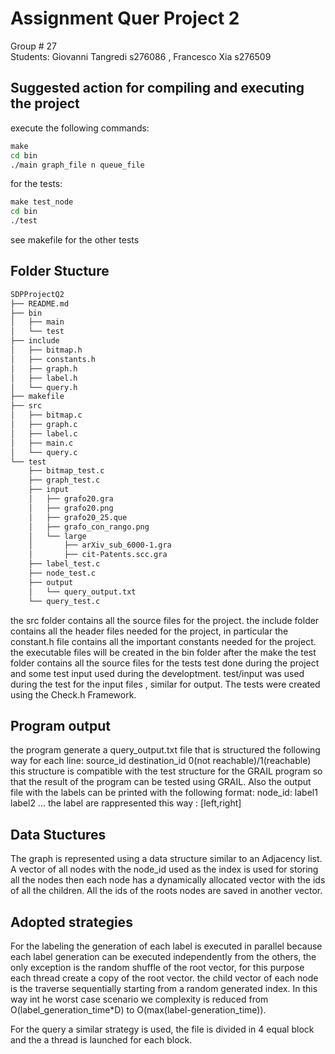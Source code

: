 # Assignment Quer Project 2

Group # 27  
Students: Giovanni Tangredi s276086 , Francesco Xia s276509

## Suggested action for compiling and executing the project

execute the following commands:
```bat
make
cd bin
./main graph_file n queue_file
```
for the tests:
```bat
make test_node
cd bin
./test 
```
see makefile for the other tests

## Folder Stucture
``` bash
SDPProjectQ2
├── README.md
├── bin
│   ├── main
│   └── test
├── include
│   ├── bitmap.h
│   ├── constants.h
│   ├── graph.h
│   ├── label.h
│   └── query.h
├── makefile
├── src
│   ├── bitmap.c
│   ├── graph.c
│   ├── label.c
│   ├── main.c
│   └── query.c
└── test
    ├── bitmap_test.c
    ├── graph_test.c
    ├── input 
    │   ├── grafo20.gra
    │   ├── grafo20.png
    │   ├── grafo20_25.que
    │   ├── grafo_con_rango.png
    │   └── large
    │       ├── arXiv_sub_6000-1.gra
    │       ├── cit-Patents.scc.gra
    ├── label_test.c
    ├── node_test.c
    ├── output
    │   └── query_output.txt
    └── query_test.c
```
the src folder contains all the source files for the project.
the include folder contains all the header files needed for the project, in particular the constant.h file contains all the important constants needed for the project.
the executable files will be created in the bin folder after the make
the test folder contains all the source files for the tests test done during the project and some test input used during the developtment. test/input was used during the test for the input files , similar for output.
The tests were created using the Check.h Framework.


## Program output

the program generate a query_output.txt file that is structured the following way for each line:
source_id destination_id 0(not reachable)/1(reachable)
this structure is compatible with the test structure for the GRAIL program so that the result of the program can be tested using  GRAIL.
Also the output file with the labels can be printed with the following format:
node_id: label1 label2 ...
the label are rappresented this way : [left,right]

## Data Stuctures 
The graph is represented using a data structure similar to an Adjacency list.  A vector of all nodes with the node_id used as the index is used for storing all the nodes then each node has a dynamically allocated vector with the ids of all the children.
All the ids of the roots nodes are saved in another vector.

## Adopted strategies
For the labeling the generation of each label is executed in parallel because each label generation can be executed independently from the others, the only exception  is the  random shuffle of the root vector, for this purpose each thread create a copy of the root vector. the child vector of each node is the traverse sequentially starting from a random generated index. In this way int he worst case scenario we complexity is reduced from O(label_generation_time*D) to O(max(label-generation_time)).

For the query a similar strategy is used, the file is divided in 4 equal block and the a thread is launched for each block.